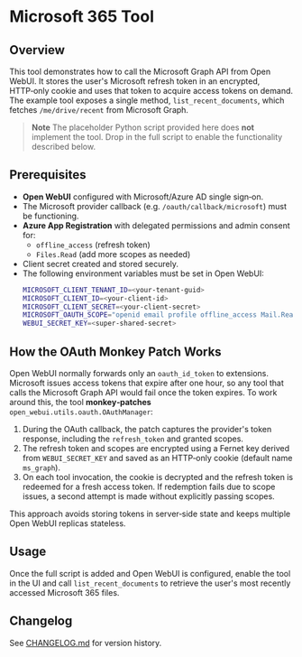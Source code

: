 # Microsoft 365 Tool

## Overview

This tool demonstrates how to call the Microsoft Graph API from Open WebUI.  It stores the user's Microsoft refresh token in an encrypted, HTTP‑only cookie and uses that token to acquire access tokens on demand.  The example tool exposes a single method, `list_recent_documents`, which fetches `/me/drive/recent` from Microsoft Graph.

> **Note**
> The placeholder Python script provided here does **not** implement the tool.  Drop in the full script to enable the functionality described below.

## Prerequisites

- **Open WebUI** configured with Microsoft/Azure AD single sign‑on.
- The Microsoft provider callback (e.g. `/oauth/callback/microsoft`) must be functioning.
- **Azure App Registration** with delegated permissions and admin consent for:
  - `offline_access` (refresh token)
  - `Files.Read` (add more scopes as needed)
- Client secret created and stored securely.
- The following environment variables must be set in Open WebUI:
  ```bash
  MICROSOFT_CLIENT_TENANT_ID=<your-tenant-guid>
  MICROSOFT_CLIENT_ID=<your-client-id>
  MICROSOFT_CLIENT_SECRET=<your-client-secret>
  MICROSOFT_OAUTH_SCOPE="openid email profile offline_access Mail.Read Files.Read Sites.Read.All Chat.Read Calendars.Read Contacts.Read"
  WEBUI_SECRET_KEY=<super-shared-secret>
  ```

## How the OAuth Monkey Patch Works

Open WebUI normally forwards only an `oauth_id_token` to extensions.  Microsoft issues access tokens that expire after one hour, so any tool that calls the Microsoft Graph API would fail once the token expires.  To work around this, the tool **monkey‑patches** `open_webui.utils.oauth.OAuthManager`:

1. During the OAuth callback, the patch captures the provider's token response, including the `refresh_token` and granted scopes.
2. The refresh token and scopes are encrypted using a Fernet key derived from `WEBUI_SECRET_KEY` and saved as an HTTP‑only cookie (default name `ms_graph`).
3. On each tool invocation, the cookie is decrypted and the refresh token is redeemed for a fresh access token.  If redemption fails due to scope issues, a second attempt is made without explicitly passing scopes.

This approach avoids storing tokens in server‑side state and keeps multiple Open WebUI replicas stateless.

## Usage

Once the full script is added and Open WebUI is configured, enable the tool in the UI and call `list_recent_documents` to retrieve the user's most recently accessed Microsoft 365 files.

## Changelog

See [CHANGELOG.md](CHANGELOG.md) for version history.
